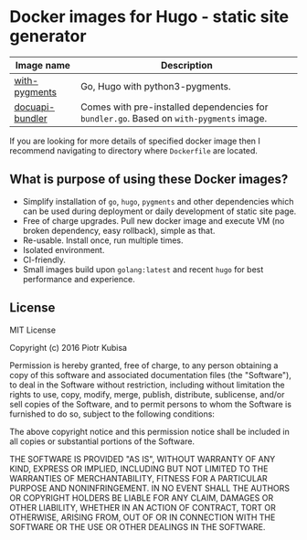 # Docker images for Hugo - static site generator

Image name | Description 
---------- | -----------
[with-pygments](with-pygments/README.md) | Go, Hugo with python3-pygments.
[docuapi-bundler](docuapi-bundler/README.md) | Comes with pre-installed dependencies for `bundler.go`. Based on `with-pygments` image. 

If you are looking for more details of specified docker image then I recommend navigating to directory where `Dockerfile` are located.

## What is purpose of using these Docker images?

- Simplify installation of `go`, `hugo`, `pygments` and other dependencies which can be used during deployment or daily development of static site page.
- Free of charge upgrades. Pull new docker image and execute VM (no broken dependency, easy rollback), simple as that.
- Re-usable. Install once, run multiple times.
- Isolated environment.
- CI-friendly.
- Small images build upon `golang:latest` and recent `hugo` for best performance and experience.

## License

MIT License

Copyright (c) 2016 Piotr Kubisa

Permission is hereby granted, free of charge, to any person obtaining a copy
of this software and associated documentation files (the "Software"), to deal
in the Software without restriction, including without limitation the rights
to use, copy, modify, merge, publish, distribute, sublicense, and/or sell
copies of the Software, and to permit persons to whom the Software is
furnished to do so, subject to the following conditions:

The above copyright notice and this permission notice shall be included in all
copies or substantial portions of the Software.

THE SOFTWARE IS PROVIDED "AS IS", WITHOUT WARRANTY OF ANY KIND, EXPRESS OR
IMPLIED, INCLUDING BUT NOT LIMITED TO THE WARRANTIES OF MERCHANTABILITY,
FITNESS FOR A PARTICULAR PURPOSE AND NONINFRINGEMENT. IN NO EVENT SHALL THE
AUTHORS OR COPYRIGHT HOLDERS BE LIABLE FOR ANY CLAIM, DAMAGES OR OTHER
LIABILITY, WHETHER IN AN ACTION OF CONTRACT, TORT OR OTHERWISE, ARISING FROM,
OUT OF OR IN CONNECTION WITH THE SOFTWARE OR THE USE OR OTHER DEALINGS IN THE
SOFTWARE.

